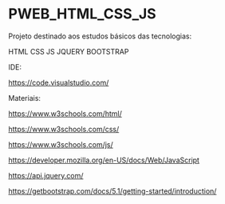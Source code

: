 # PWEB_HTML_CSS_JS

Projeto destinado aos estudos básicos das tecnologias:

HTML
CSS
JS
JQUERY
BOOTSTRAP

IDE:

https://code.visualstudio.com/

Materiais:

https://www.w3schools.com/html/

https://www.w3schools.com/css/

https://www.w3schools.com/js/

https://developer.mozilla.org/en-US/docs/Web/JavaScript

https://api.jquery.com/

https://getbootstrap.com/docs/5.1/getting-started/introduction/
